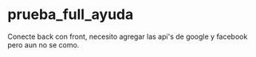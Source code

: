 # prueba_full_ayuda
Conecte back con front, necesito agregar las api's de google y facebook pero aun no se como.

